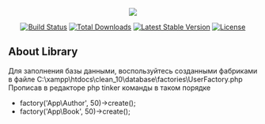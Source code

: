 <p align="center"><img src="https://laravel.com/assets/img/components/logo-laravel.svg"></p>

<p align="center">
<a href="https://travis-ci.org/laravel/framework"><img src="https://travis-ci.org/laravel/framework.svg" alt="Build Status"></a>
<a href="https://packagist.org/packages/laravel/framework"><img src="https://poser.pugx.org/laravel/framework/d/total.svg" alt="Total Downloads"></a>
<a href="https://packagist.org/packages/laravel/framework"><img src="https://poser.pugx.org/laravel/framework/v/stable.svg" alt="Latest Stable Version"></a>
<a href="https://packagist.org/packages/laravel/framework"><img src="https://poser.pugx.org/laravel/framework/license.svg" alt="License"></a>
</p>

## About Library

Для заполнения базы данными, воспользуйтесь созданными 
фабриками в файле C:\xampp\htdocs\clean_10\database\factories\UserFactory.php
Прописав в редакторе php tinker команды в таком порядке 
- factory('App\Author', 50)->create();
- factory('App\Book', 50)->create();



